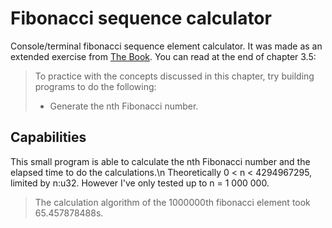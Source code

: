 # Fibonacci sequence calculator

Console/terminal fibonacci sequence element calculator. It was made as an extended exercise from [The Book](https://doc.rust-lang.org/book/title-page.html).
You can read at the end of chapter 3.5:
> To practice with the concepts discussed in this chapter, try building programs to do the following:
> - Generate the nth Fibonacci number.


## Capabilities
This small program is able to calculate the nth Fibonacci number and the elapsed time to do the calculations.\n
Theoretically 0 < n < 4294967295, limited by n:u32. However I've only tested up to n = 1 000 000.
> The calculation algorithm of the 1000000th fibonacci element took 65.457878488s.
